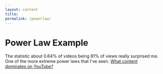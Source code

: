 ```yaml
---
layout: content
title: 
permalink: /powerlaw/
---
```



# Power Law Example


The statistic about 0.64% of videos being 81% of views really surprised me. One of the more extreme power laws that I've seen. [What content dominates on YouTube?](https://blog.pex.com/what-content-dominates-on-youtube-390811c0932d)